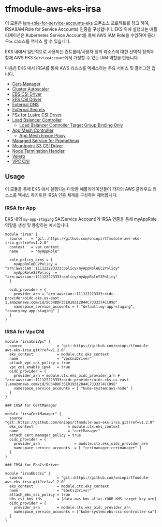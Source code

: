 # tfmodule-aws-eks-irsa

이 모듈은 [iam-role-for-service-accounts-eks](https://github.com/terraform-aws-modules/terraform-aws-iam/tree/master/modules/iam-role-for-service-accounts-eks) 오픈소스 프로젝트를 참고 하여, 
IRSA(IAM Role for Service Accounts) 인증을 구성합니다. 
EKS 위에 실행되는 애플리케이션은 Kubernetes Service Account를 통해 AWS IAM Role을 수임하여 클라우드 리소스를 액세스 할 수 있습니다.

EKS 내에서 일반적으로 사용되는 컨트롤러/사용자 정의 리소스에 대한 선택적 정책과 함께 AWS EKS `ServiceAccount`에서 가정할 수 있는 IAM 역할을 만듭니다. 

다음은 EKS 에서 IRSA를 통해 AWS 리소스를 액세스하는 주요 서비스 및 플러그인 입니다.
- [Cert-Manager](https://cert-manager.io/docs/configuration/acme/dns01/route53/#set-up-an-iam-role)
- [Cluster Autoscaler](https://github.com/kubernetes/autoscaler/blob/master/cluster-autoscaler/cloudprovider/aws/README.md)
- [EBS CSI Driver](https://github.com/kubernetes-sigs/aws-ebs-csi-driver/blob/master/docs/example-iam-policy.json)
- [EFS CSI Driver](https://github.com/kubernetes-sigs/aws-efs-csi-driver/blob/master/docs/iam-policy-example.json)
- [External DNS](https://github.com/kubernetes-sigs/external-dns/blob/master/docs/tutorials/aws.md#iam-policy)
- [External Secrets](https://github.com/external-secrets/kubernetes-external-secrets#add-a-secret)
- [FSx for Lustre CSI Driver](https://github.com/kubernetes-sigs/aws-fsx-csi-driver/blob/master/docs/README.md)
- [Load Balancer Controller](https://github.com/kubernetes-sigs/aws-load-balancer-controller/blob/main/docs/install/iam_policy.json)
    - [Load Balancer Controller Target Group Binding Only](https://kubernetes-sigs.github.io/aws-load-balancer-controller/v2.4/deploy/installation/#iam-permission-subset-for-those-who-use-targetgroupbinding-only-and-dont-plan-to-use-the-aws-load-balancer-controller-to-manage-security-group-rules)
- [App Mesh Controller](https://github.com/aws/aws-app-mesh-controller-for-k8s/blob/master/config/iam/controller-iam-policy.json)
    - [App Mesh Envoy Proxy](https://raw.githubusercontent.com/aws/aws-app-mesh-controller-for-k8s/master/config/iam/envoy-iam-policy.json)
- [Managed Service for Prometheus](https://docs.aws.amazon.com/prometheus/latest/userguide/set-up-irsa.html)
- [Mountpoint S3 CSI Driver](https://github.com/awslabs/mountpoint-s3/blob/main/doc/CONFIGURATION.md#iam-permissions)
- [Node Termination Handler](https://github.com/aws/aws-node-termination-handler#5-create-an-iam-role-for-the-pods)
- [Velero](https://github.com/vmware-tanzu/velero-plugin-for-aws#option-1-set-permissions-with-an-iam-user)
- [VPC CNI](https://docs.aws.amazon.com/eks/latest/userguide/cni-iam-role.html)


## Usage 

이 모듈을 통해 EKS 에서 실행되는 다양한 애플리케이션들이 각자의 AWS 클라우드 리소스를 액세스 하기위한 IRSA 인증 체계를 구성하여 제어합니다.

 

### IRSA for App
EKS 내의  `my-app-staging` SA(Service Account)가 IRSA 인증을 통해 myAppRole 역할을 생성 및 통합하는 예시입니다.  

```hcl
module "irsa" {  
  source    = "git::https://github.com/oniops/tfmodule-aws-eks-irsa.git?ref=v1.2.0"
  context   = var.context
  name      = "myAppRole"
  
  role_policy_arns = {
    myAppRoleEC2Policy = "arn:aws:iam::111122223333:policy/myAppRoleEC2Policy"
    myAppRoleS3Policy  = "arn:aws:iam::111122223333:policy/myAppRoleS3Policy"
  }

  oidc_provider = {
    provider_arn = "arn:aws:iam::111122223333:oidc-provider/oidc.eks.us-east-1.amazonaws.com/id/5C54DDF35ER19312844C7333374CC09D"
    namespace_service_accounts = [ "default:my-app-staging", "canary:my-app-staging" ]
  }
}
```

### IRSA for VpcCNI

```hcl
module "irsaCniVpc" {
  source                = "git::https://github.com/oniops/tfmodule-aws-eks-irsa.git?ref=v1.2.0"
  eks_context           = module.ctx.eks_context
  name                  = "VpcCniDriver"
  attach_vpc_cni_policy = true
  vpc_cni_enable_ipv4   = true
  oidc_provider = {
    provider_arn = module.ctx.eks_oidc_provider_arn # "arn:aws:iam::111122223333:oidc-provider/oidc.eks.us-east-1.amazonaws.com/id/5C54DDF35ER19312844C7333374CC09D"
    namespace_service_accounts = [ "kube-system:aws-node" ]
  }
}

### IRSA for CertManager

module "irsaCertManager" {
  source                     = "git::https://github.com/oniops/tfmodule-aws-eks-irsa.git?ref=v1.2.0"
  eks_context                = module.ctx.eks_context
  name                       = "certManager"
  attach_cert_manager_policy = true
  oidc_provider = {
    provider_arn                = module.ctx.eks_oidc_provider_arn
    namespace_service_accounts  = [ "certmanager:certmanager" ]
  }
}

### IRSA for EbsCsiDriver

module "irsaEbsCsi" {
  source                = "git::https://github.com/oniops/tfmodule-aws-eks-irsa.git?ref=v1.2.0"
  eks_context           = module.ctx.eks_context
  name                  = "EbsCsiDriver"
  attach_ebs_csi_policy = true
  ebs_csi_kms_ids       = [data.aws_kms_alias.YOUR_KMS.target_key_arn]
  oidc_provider = {
    provider_arn        = module.ctx.eks_oidc_provider_arn
    namespace_service_accounts = ["kube-system:ebs-csi-controller-sa"]
  }
}

```
